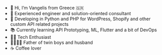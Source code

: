 - 👋 Hi, I’m Vangelis from Greece 🇬🇷
- 💼 Experienced engineer and solution-oriented consultant
- 📝 Developing in Python and PHP for WordPress, Shopify and other custom API related projects
- 📚 Currently learning API Prototyping, ML, Flutter and a bit of DevOps
- 🧑‍💻 Tech Enthusiast
- 👨‍👩‍👦‍👦 Father of twin boys and husband
- ☕ Coffee lover


<!---
vsapountzis/vsapountzis is a ✨ special ✨ repository because its `README.md` (this file) appears on your GitHub profile.
You can click the Preview link to take a look at your changes.
--->
